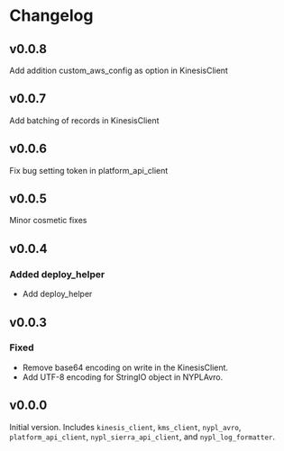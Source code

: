# Changelog

## v0.0.8
Add addition custom_aws_config as option in KinesisClient

## v0.0.7
Add batching of records in KinesisClient

## v0.0.6
Fix bug setting token in platform_api_client

## v0.0.5
Minor cosmetic fixes

## v0.0.4
### Added deploy_helper
- Add deploy_helper

## v0.0.3
### Fixed
- Remove base64 encoding on write in the KinesisClient.
- Add UTF-8 encoding for StringIO object in NYPLAvro.

## v0.0.0

Initial version. Includes `kinesis_client`, `kms_client`, `nypl_avro`, `platform_api_client`,
`nypl_sierra_api_client`, and `nypl_log_formatter`.

